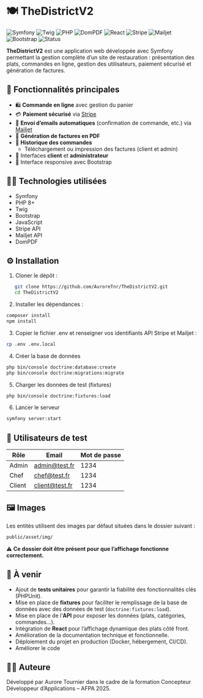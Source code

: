 # 🍽️ TheDistrictV2

![Symfony](https://img.shields.io/badge/Symfony-000000?style=for-the-badge&logo=symfony&logoColor=white)
![Twig](https://img.shields.io/badge/Twig-FFD600?style=for-the-badge&logo=twig&logoColor=black)
![PHP](https://img.shields.io/badge/PHP-777BB4?style=for-the-badge&logo=php&logoColor=white)
![DomPDF](https://img.shields.io/badge/DomPDF-4A4A4A?style=for-the-badge)
![React](https://img.shields.io/badge/React-61DAFB?style=for-the-badge&logo=react&logoColor=black)
![Stripe](https://img.shields.io/badge/Stripe-008CDD?style=for-the-badge&logo=stripe&logoColor=white)
![Mailjet](https://img.shields.io/badge/Mailjet-F5A623?style=for-the-badge&logo=mailjet&logoColor=white)
![Bootstrap](https://img.shields.io/badge/Bootstrap-7952B3?style=for-the-badge&logo=bootstrap&logoColor=white)
![Status](https://img.shields.io/badge/Status-En%20cours-yellow?style=for-the-badge)


**TheDistrictV2** est une application web développée avec Symfony permettant la gestion complète d’un site de restauration : présentation des plats, commandes en ligne, gestion des utilisateurs, paiement sécurisé et génération de factures.

## 🚀 Fonctionnalités principales

- 🛍️ **Commande en ligne** avec gestion du panier  
- 💳 **Paiement sécurisé** via [Stripe](https://stripe.com/)  
- 📧 **Envoi d’emails automatiques** (confirmation de commande, etc.) via [Mailjet](https://www.mailjet.com/)  
- 🧾 **Génération de factures en PDF**  
- 📂 **Historique des commandes**  
  - Téléchargement ou impression des factures (client et admin)  
- 🔐 Interfaces **client** et **administrateur**  
- 📱 Interface responsive avec Bootstrap  

## 🧑‍💻 Technologies utilisées

- Symfony  
- PHP 8+  
- Twig  
- Bootstrap  
- JavaScript  
- Stripe API  
- Mailjet API  
- DomPDF  

## ⚙️ Installation

1. Cloner le dépôt :
```bash
   git clone https://github.com/AuroreTnr/TheDistrictV2.git
   cd TheDistrictV2
```

2. Installer les dépendances :
```bash
composer install
npm install
```

3. Copier le fichier .env et renseigner vos identifiants API Stripe et Mailjet :
```bash
cp .env .env.local
```

4. Créer la base de données
```bash
php bin/console doctrine:database:create
php bin/console doctrine:migrations:migrate
```

5. Charger les données de test (fixtures)

```bash
php bin/console doctrine:fixtures:load
```

6. Lancer le serveur
```bash
symfony server:start
```

## 👤 Utilisateurs de test

| Rôle  | Email            | Mot de passe |
|-------|------------------|--------------|
| Admin | admin@test.fr     | 1234         |
| Chef  | chef@test.fr      | 1234         |
| Client| client@test.fr    | 1234         |


## 🖼️ Images

Les entités utilisent des images par défaut situées dans le dossier suivant :

```bash
public/asset/img/
```


⚠️ **Ce dossier doit être présent pour que l’affichage fonctionne correctement.**




## 🚧 À venir

- Ajout de **tests unitaires** pour garantir la fiabilité des fonctionnalités clés (PHPUnit).
- Mise en place de **fixtures** pour faciliter le remplissage de la base de données avec des données de test (`doctrine:fixtures:load`).
- Mise en place de l’**API** pour exposer les données (plats, catégories, commandes...).
- Intégration de **React** pour l’affichage dynamique des plats côté front.
- Amélioration de la documentation technique et fonctionnelle.
- Déploiement du projet en production (Docker, hébergement, CI/CD).
- Améliorer le code


## 🙋‍♀️ Auteure
Développé par Aurore Tournier dans le cadre de la formation Concepteur Développeur d’Applications – AFPA 2025.

















